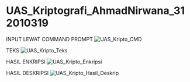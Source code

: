 # UAS_Kriptografi_AhmadNirwana_312010319

INPUT LEWAT COMMAND PROMPT
![UAS_Kripto_CMD](https://user-images.githubusercontent.com/121556179/212320625-ecf68aa3-5915-4867-87a9-0fae43eb1592.png)

TEKS
![UAS_Kripto_Teks](https://user-images.githubusercontent.com/121556179/212320682-62598c65-5017-4a3c-a6a0-761407b7dbbc.png)

HASIL ENKRIPSI
![UAS_Kripto_Enkripsi](https://user-images.githubusercontent.com/121556179/212320815-e5d03fbc-35f1-4e60-879a-1c376a8f4fdd.png)

HASIL DESKRIPSI
![UAS_Kripto_Hasil_Deskrip](https://user-images.githubusercontent.com/121556179/212320905-ea6b4c67-dc50-423f-87d0-5d8ee035a061.png)
